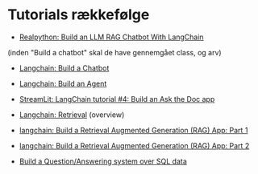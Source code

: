 # Tutorials rækkefølge

* [Realpython: Build an LLM RAG Chatbot With LangChain](https://realpython.com/build-llm-rag-chatbot-with-langchain/)


(inden "Build a chatbot" skal de have gennemgået class, og arv)
* [Langchain: Build a Chatbot](https://python.langchain.com/docs/tutorials/chatbot/)
* [Langchain: Build an Agent](https://python.langchain.com/docs/tutorials/agents/)

* [StreamLit: LangChain tutorial #4: Build an Ask the Doc app](https://blog.streamlit.io/langchain-tutorial-4-build-an-ask-the-doc-app/)

* [Langchain: Retrieval](https://python.langchain.com/docs/concepts/retrieval/) (overview)

* [langchain: Build a Retrieval Augmented Generation (RAG) App: Part 1](https://python.langchain.com/docs/tutorials/rag/)
* [langchain: Build a Retrieval Augmented Generation (RAG) App: Part 2](https://python.langchain.com/docs/tutorials/qa_chat_history/)


* [Build a Question/Answering system over SQL data](https://python.langchain.com/docs/tutorials/sql_qa/)